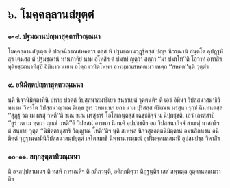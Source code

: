 <h1>๖. โมคฺคลฺลานสํยุตฺตํ</h1>
<h3>๑-๘. ปฐมฌานปญฺหาสุตฺตาทิวณฺณนา</h3>
<p> โมคฺคลฺลานสํยุเตฺต   ติ ปญฺจนีวรณสหคตาฯ ตสฺส หิ ปฐมชฺฌานวุฎฺฐิตสฺส ปญฺจ นีวรณานิ สนฺตโต อุปฎฺฐหิํสุฯ เตนสฺส ตํ ปฐมชฺฌานํ หานภาคิยํ นาม อโหสิฯ ตํ ปมาทํ ญตฺวา  สตฺถา ‘‘มา ปมาโท’’ติ โอวาทํ อทาสิฯ ทุติยชฺฌานาทีสุปิ อิมินาว นเยน อโตฺถ เวทิตโพฺพฯ อารมฺมณสหคตเมว เหตฺถ ‘‘สหคต’’นฺติ วุตฺตํฯ</p>


<h3>๙. อนิมิตฺตปญฺหาสุตฺตวณฺณนา</h3>
<p> นฺติ นิจฺจนิมิตฺตาทีนิ ปหาย ปวตฺตํ วิปสฺสนาสมาธิํเยว สนฺธาเยตํ วุตฺตนฺติฯ ติ เอวํ อิมินา วิปสฺสนาสมาธิวิหาเรน วิหรโต วิปสฺสนาญาเณ ติเกฺข สูเร วหมาเนฯ ยถา นาม ปุริสสฺส ติขิเณน ผรสุนา รุกฺขํ ฉินฺทนฺตสฺส ‘‘สุฎฺฐุ วต เม ผรสุ วหตี’’ติ ขเณ ขเณ ผรสุธารํ โอโลเกนฺตสฺส เฉชฺชกิจฺจํ น นิปฺผชฺชติ, เอวํ เถรสฺสาปิ ‘‘สูรํ วต เม หุตฺวา ญาณํ วหตี’’ติ วิปสฺสนํ อารพฺภ นิกนฺติ อุปฺปชฺชติฯ อถ วิปสฺสนากิจฺจํ สาเธตุํ นาสกฺขิฯ ตํ สนฺธาย วุตฺตํ ‘‘นิมิตฺตานุสาริ วิญฺญาณํ โหตี’’ติฯ นฺติ สเพฺพสํ นิจฺจสุขอตฺตนิมิตฺตานํ อมนสิกาเรน อนิมิตฺตํ วุฎฺฐานคามินิวิปสฺสนาสมฺปยุตฺตํ เจโตสมาธิํ นิพฺพานารมฺมณํ อุปริมคฺคผลสมาธิํ อุปสมฺปชฺช วิหาสิํฯ</p>


<h3>๑๐-๑๑. สกฺกสุตฺตาทิวณฺณนา</h3>
<p> ติ  อจลปฺปสาเทนฯ ติ ทสหิ การเณหิฯ ติ อภิภวนฺติ, อติกฺกมิตฺวา ติฎฺฐนฺติฯ เสสํ สพฺพตฺถ อุตฺตานตฺถเมวาติฯ</p>

</p>





